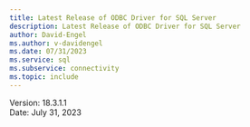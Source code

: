 ```yaml
---
title: Latest Release of ODBC Driver for SQL Server
description: Latest Release of ODBC Driver for SQL Server
author: David-Engel
ms.author: v-davidengel
ms.date: 07/31/2023
ms.service: sql
ms.subservice: connectivity
ms.topic: include
---
```


Version: 18.3.1.1  
Date: July 31, 2023  
